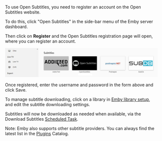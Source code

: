 To use Open Subtitles, you need to register an account on the Open Subtitles website.

To do this, click "Open Subtitles" in the side-bar menu of the Emby server dashboard.

Then click on **Register** and the Open Subtitles registration page will open, where you can register an account.

![](images/server/OpenSubtitles1.png)

Once registered, enter the username and password in the form above and click Save.

To manage subtitle downloading, click on a library in [Emby library setup](Library-Setup.md#subtitles), and edit the subtitle downloading settings.

Subtitles will now be downloaded as needed when available, via the Download Subtitles [Scheduled Task](_Scheduled-Tasks.md).

Note: Emby also supports other subtitle providers. You can always find the latest list in the [Plugins](Plugins.md) Catalog.
